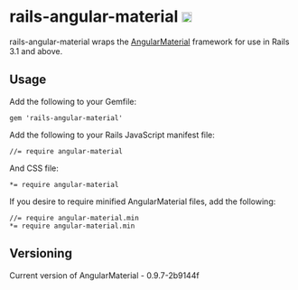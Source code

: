 # rails-angular-material <a href="http://badge.fury.io/rb/rails-angular-material"><img src="https://badge.fury.io/rb/rails-angular-material.svg" alt="Gem Version" height="18"></a>

rails-angular-material wraps the [AngularMaterial](https://material.angularjs.org/) framework for use in Rails 3.1 and above.

## Usage

Add the following to your Gemfile:

    gem 'rails-angular-material'

Add the following to your Rails JavaScript manifest file:

    //= require angular-material

And CSS file:

    *= require angular-material

If you desire to require minified AngularMaterial files, add the following:

    //= require angular-material.min
    *= require angular-material.min

## Versioning

Current version of AngularMaterial - 0.9.7-2b9144f

